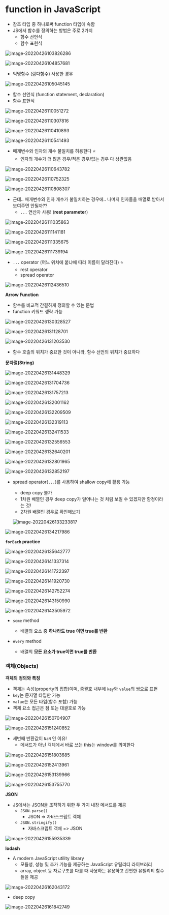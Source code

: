 # function in JavaScript

* 참조 타입 중 하나로써 function 타입에 속함
* JS에서 함수를 정의하는 방법은 주로 2가지
  * 함수 선언식
  * 함수 표현식

![image-20220426103826286](javascript_day2.assets/image-20220426103826286.png)

![image-20220426104857681](javascript_day2.assets/image-20220426104857681.png)

* 익명함수 (람다함수) 사용한 경우

![image-20220426105045145](javascript_day2.assets/image-20220426105045145.png)



* 함수 선언식 (function statement, declaration)
* 함수 표현식

![image-20220426110051272](javascript_day2.assets/image-20220426110051272.png)

![image-20220426110307816](javascript_day2.assets/image-20220426110307816.png)

![image-20220426110410893](javascript_day2.assets/image-20220426110410893.png)

![image-20220426110541493](javascript_day2.assets/image-20220426110541493.png)

* 매개변수와 인자의 개수 불일치를 허용한다 :star:
  * 인자의 개수가 더 많은 경우/적은 경우/없는 경우 다 상관없음

![image-20220426110643782](javascript_day2.assets/image-20220426110643782.png)

![image-20220426110752325](javascript_day2.assets/image-20220426110752325.png)

![image-20220426110808307](javascript_day2.assets/image-20220426110808307.png)



* 근데.. 매개변수와 인자 개수가 불일치하는 경우에.. 나머지 인자들을 배열로 받아서 보여주면 안될까??
  * `...` 연산자 사용! (**rest parameter**)

![image-20220426111035863](javascript_day2.assets/image-20220426111035863.png)

![image-20220426111141181](javascript_day2.assets/image-20220426111141181.png)



![image-20220426111335675](javascript_day2.assets/image-20220426111335675.png)

![image-20220426111739194](javascript_day2.assets/image-20220426111739194.png)



* `...` operator (어느 위치에 붙냐에 따라 이름이 달라진다) :star:
  * rest operator
  * spread operator

![image-20220426112436510](javascript_day2.assets/image-20220426112436510.png)



**Arrow Function**

* 함수를 비교적 간결하게 정의할 수 있는 문법
* function 키워드 생략 가능

![image-20220426130328527](javascript_day2.assets/image-20220426130328527.png)

![image-20220426131128701](javascript_day2.assets/image-20220426131128701.png)

![image-20220426131203530](javascript_day2.assets/image-20220426131203530.png)

* 함수 호출의 위치가 중요한 것이 아니라, 함수 선언의 위치가 중요하다



**문자열(String)**

![image-20220426131448329](javascript_day2.assets/image-20220426131448329.png)

![image-20220426131704736](javascript_day2.assets/image-20220426131704736.png)

![image-20220426131757213](javascript_day2.assets/image-20220426131757213.png)

![image-20220426132001162](javascript_day2.assets/image-20220426132001162.png)

![image-20220426132209509](javascript_day2.assets/image-20220426132209509.png)

![image-20220426132319113](javascript_day2.assets/image-20220426132319113.png)

![image-20220426132411533](javascript_day2.assets/image-20220426132411533.png)

![image-20220426132556553](javascript_day2.assets/image-20220426132556553.png)

![image-20220426132640201](javascript_day2.assets/image-20220426132640201.png)

![image-20220426132801965](javascript_day2.assets/image-20220426132801965.png)

![image-20220426132852197](javascript_day2.assets/image-20220426132852197.png)

* spread operator(`...`)를 사용하여 shallow copy에 활용 가능

  * deep copy 불가
  * 1차원 배열인 경우 deep copy가 일어나는 것 처럼 보일 수 있겠지만 함정이라는 것!
  * 2차원 배열인 경우로 확인해보기

  ![image-20220426133233817](javascript_day2.assets/image-20220426133233817.png)

![image-20220426134217986](javascript_day2.assets/image-20220426134217986.png)

**`forEach` practice**

![image-20220426135642777](javascript_day2.assets/image-20220426135642777.png)

![image-20220426141337314](javascript_day2.assets/image-20220426141337314.png)

![image-20220426141722397](javascript_day2.assets/image-20220426141722397.png)

![image-20220426141920730](javascript_day2.assets/image-20220426141920730.png)

![image-20220426142752274](javascript_day2.assets/image-20220426142752274.png)

![image-20220426143150990](javascript_day2.assets/image-20220426143150990.png)

![image-20220426143505972](javascript_day2.assets/image-20220426143505972.png)

* `some` method
  * 배열의 요소 중 **하나라도 true 이면 true를 반환**

* `every` method
  * 배열의 **모든 요소가 true이면 true를 반환**



### 객체(Objects)

**객체의 정의와 특징**

* 객체는 속성(property의 집합)이며,  중괄호 내부에 `key`와 `value`의 쌍으로 표현
* `key`는 문자열 타입만 가능
* `value`는 모든 타입(함수 포함) 가능
* 객체 요소 접근은 점 또는 대괄호로 가능

![image-20220426150704907](javascript_day2.assets/image-20220426150704907.png)

![image-20220426151240852](javascript_day2.assets/image-20220426151240852.png)

* 세번째 반환값이 `NaN` 인 이유!
  * 메서드가 아닌 객체에서 바로 쓰는 this는 window를 의미한다

![image-20220426151803685](javascript_day2.assets/image-20220426151803685.png)

![image-20220426152413961](javascript_day2.assets/image-20220426152413961.png)

![image-20220426153139966](javascript_day2.assets/image-20220426153139966.png)

![image-20220426153755770](javascript_day2.assets/image-20220426153755770.png)



**JSON**

* JS에서는 JSON을 조작하기 위한 두 가지 내장 메서드를 제공
  * `JSON.parse()`
    * JSON => 자바스크립트 객체
  * `JSON.stringify()`
    * 자바스크립트 객체 => JSON

![image-20220426155935339](javascript_day2.assets/image-20220426155935339.png)



**lodash**

* A modern JavaScript utility library
  * 모듈성, 성능 및 추가 기능을 제공하는 JavaScript 유틸리티 라이브러리
  * array, object 등 자료구조를 다룰 때 사용하는 유용하고 간편한 유틸리티 함수들을 제공



![image-20220426162043172](javascript_day2.assets/image-20220426162043172.png)

* deep copy

![image-20220426161842749](javascript_day2.assets/image-20220426161842749.png)
